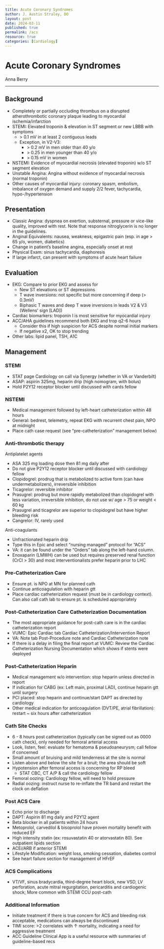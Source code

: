 ```yaml
---
title: Acute Coronary Syndromes
author: J. Austin Straley, DO
layout: post
date: 2024-03-11
published: true
permalink: /acs
resource: true
categories: [Cardiology]
---
```


# Acute Coronary Syndromes

Anna Berry

---

## Background
-   Completely or partially occluding thrombus on a disrupted
    atherothrombotic coronary plaque leading to myocardial
    ischemia/infarction
-   STEMI: Elevated troponin & elevation in ST segment or new LBBB with
    symptoms
    - \> 0.1 mV in at least 2 contiguous leads
    - Exception, in V2-V3:
      - \> 0.2 mV in men older than 40 y/o
      - \> 0.25 in men younger than 40 y/o
      - \> 0.15 mV in women
-   NSTEMI: Evidence of myocardial necrosis (elevated troponin) w/o ST
    segment elevation
-   Unstable Angina: Angina without evidence of myocardial necrosis
    (normal troponin)
-   Other causes of myocardial injury: coronary spasm, embolism,
    imbalance of oxygen demand and supply 2/2 fever, tachycardia,
    hypo-/hypertension

## Presentation

-   Classic Angina: dyspnea on exertion, substernal, pressure or
    vice-like quality, improved with rest. Note that response
    nitroglycerin is no longer in the guidelines.
-   Anginal Equivalents: nausea, weakness, epigastric pain (esp. in age
    \> 65 y/o, women, diabetics)
-   Change in patient’s baseline angina, especially onset at rest
-   Physical Exam: sinus tachycardia, diaphoresis
-   If large infarct, can present with symptoms of acute heart failure

## Evaluation

- EKG: Compare to prior EKG and assess for
    - New ST elevations or ST depressions
    - T wave inversions: not specific but more concerning if deep (\>
        0.3mV)
    - Biphasic T waves and deep T wave inversions in leads V2 & V3
        (Wellens' sign \[LAD\])
- Cardiac biomarkers: troponin I is most sensitive for myocardial
    injury
- ACC/AHA guidelines recommend both EKG and trop q2-6 hours
    - Consider this if high suspicion for ACS despite normal initial
        markers
    - If negative x2, OK to stop trending
- Other labs: lipid panel, TSH, A1C

## Management

### STEMI

- STAT page Cardiology on call via Synergy (whether in VA or
    Vanderbilt)
- ASAP: aspirin 325mg, heparin drip (high nomogram, with bolus)
- Hold P2Y12 receptor blocker until discussed with cards fellow

### NSTEMI
- Medical management followed by left-heart catheterization within 48
    hours
- General: bedrest, telemetry, repeat EKG with recurrent chest pain,
    NPO at midnight
- Place cath case request (see “pre-catheterization” management below)

### Anti-thrombotic therapy

Antiplatelet agents

- ASA 325 mg loading dose then 81 mg daily after
- Do not give P2Y12 receptor blocker until discussed with
        cardiology fellow
- Clopidogrel: prodrug that is metabolized to active form (can
            have undermetabolizers), irreversible inhibition
- Ticagrelor: reversible inhibitor
- Prasugrel: prodrug but more rapidly metabolized than
            clopidogrel with less variation, irreversible inhibition, do
            not use w/ age \> 75 or weight \< 60 kg
- Prasugrel and ticagrelor are superior to clopidogrel but
            have higher bleeding risk
- Cangrelor: IV, rarely used

Anti-coagulants

- Unfractionated heparin drip
- Type this in Epic and select “nursing managed” protocol for
        “ACS”
- VA: it can be found under the “Orders” tab along the left-hand
        column.
- Enoxaparin (LMWH) can be used but requires preserved renal
        function (CrCl \> 30) and most interventionalists prefer heparin
        prior to LHC

### Pre-Catheterization Care

- Ensure pt. is NPO at MN for planned cath
- Continue anticoagulation with heparin gtt
- Place cardiac catheterization request (must be in cardiology
    context). Can also call cath lab to ensure pt. is scheduled
    appropriately

### Post-Catheterization Care Catheterization Documentation

- The most appropriate guidance for post-cath care is in the cardiac
    catheterization report
- VUMC: Epic Cardiac tab Cardiac Catheterization/Intervention Report
- VA: Note tab Post-Procedure note and Cardiac Catheterization note
- If there is a delay in filing the final report at VUMC: Review the
    Cardiac Catheterization Nursing Documentation which shows if stents
    were deployed

### Post-Catheterization Heparin

- Medical management w/o intervention: stop heparin unless directed in
    report
- If indication for CABG (ex: Left main, proximal LAD), continue
    heparin gtt until surgery
- PCI placed: stop heparin and continue/start DAPT as directed by
    cardiology
- Other medical indication for anticoagulation (DVT/PE, atrial
    fibrillation): restart \~ six hours after catheterization

### Cath Site Checks

- 6 - 8 hours post catheterization (typically can be signed out as
    0000 cath check), only needed for femoral arterial access
- Look, listen, feel: evaluate for hematoma & pseudoaneurysm; call
    fellow if concerned
- Small amount of bruising and mild tenderness at the site is normal
- Listen above and below the site for a bruit; the area should be soft
- Hypotension after femoral access is concerning for RP bleed
    - STAT CBC, CT A/P & call the cardiology fellow
- Femoral oozing: Cardiology fellow, will need to hold pressure
- Radial oozing: instruct nurse to re-inflate the TR band and restart
    the clock on deflation

### Post ACS Care

-   Echo prior to discharge
-   DAPT: Aspirin 81 mg daily and P2Y12 agent
-   Beta blocker in all patients within 24 hours
  -   Metoprolol, carvedilol & bisoprolol have proven mortality benefit
      with reduced EF
-   High intensity statin (ex: rosuvastatin 40 or atorvastatin 80). See
    outpatient lipids section
-   ACEi/ARB if anterior STEMI
-   Lifestyle Modification: weight loss, smoking cessation, diabetes
    control
-   See heart failure section for management of HFrEF

### ACS Complications

-   VT/VF, sinus bradycardia, third-degree heart block, new VSD, LV
    perforation, acute mitral regurgitation, pericarditis and
    cardiogenic shock; More common with STEMI CCU post-cath

### Additional Information

-   Initiate treatment if there is true concern for ACS and bleeding
    risk acceptable, medications can always be discontinued
-   TIMI score: \>2 correlates with ↑ mortality, indicating a need for
    aggressive treatment
-   ACC Guideline Clinical App is a useful resource with summaries of
    guideline-based recs
